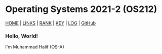 
# Operating Systems 2021-2 (OS212)
[HOME](https://halifmuhammad.github.io/os212/) | [LINKS](links.md) | [RANK](TXT/myrank.txt) | [KEY](TXT/mypubkey.txt) | [LOG](TXT/mylog.txt) | [GitHub](https://github.com/halifmuhammad/os212)

###  Hello, World!
I'm Muhammad Halif (OS-A)
